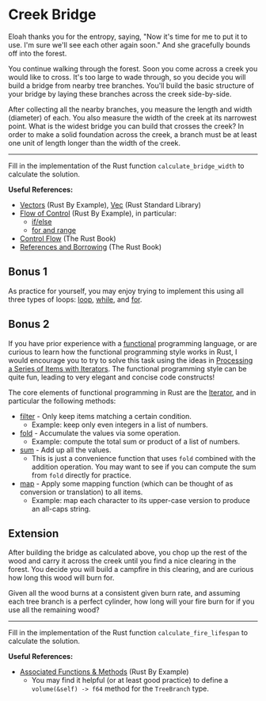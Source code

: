 # Creek Bridge

Eloah thanks you for the entropy, saying, "Now it's time for me to put it to use. I'm sure we'll see each other again soon." And she gracefully bounds off into the forest.

You continue walking through the forest. Soon you come across a creek you would like to cross. It's too large to wade through, so you decide you will build a bridge from nearby tree branches. You'll build the basic structure of your bridge by laying these branches across the creek side-by-side.

After collecting all the nearby branches, you measure the length and width (diameter) of each. You also measure the width of the creek at its narrowest point. What is the widest bridge you can build that crosses the creek? In order to make a solid foundation across the creek, a branch must be at least one unit of length longer than the width of the creek.

---

Fill in the implementation of the Rust function `calculate_bridge_width` to calculate the solution.

**Useful References:**
 - [Vectors](https://doc.rust-lang.org/rust-by-example/std/vec.html) (Rust By Example), [Vec](https://doc.rust-lang.org/std/vec/) (Rust Standard Library)
 - [Flow of Control](https://doc.rust-lang.org/rust-by-example/flow_control.html) (Rust By Example), in particular:
    - [if/else](https://doc.rust-lang.org/rust-by-example/flow_control/if_else.html)
    - [for and range](https://doc.rust-lang.org/rust-by-example/flow_control/for.html)
 - [Control Flow](https://doc.rust-lang.org/book/ch03-05-control-flow.html) (The Rust Book)
 - [References and Borrowing](https://doc.rust-lang.org/book/ch04-02-references-and-borrowing.html) (The Rust Book)

## Bonus 1

As practice for yourself, you may enjoy trying to implement this using all three types of loops: [loop](https://doc.rust-lang.org/rust-by-example/flow_control/loop.html), [while](https://doc.rust-lang.org/rust-by-example/flow_control/while.html), and [for](https://doc.rust-lang.org/rust-by-example/flow_control/for.html).

## Bonus 2

If you have prior experience with a [functional](https://en.wikipedia.org/wiki/Functional_programming) programming language, or are curious to learn how the functional programming style works in Rust, I would encourage you to try to solve this task using the ideas in [Processing a Series of Items with Iterators](https://doc.rust-lang.org/book/ch13-02-iterators.html). The functional programming style can be quite fun, leading to very elegant and concise code constructs!

The core elements of functional programming in Rust are the [Iterator](https://doc.rust-lang.org/rust-by-example/fn/methods.html), and in particular the following methods:
 - [filter](https://doc.rust-lang.org/std/iter/trait.Iterator.html#method.filter) - Only keep items matching a certain condition.
   - Example: keep only even integers in a list of numbers.
 - [fold](https://doc.rust-lang.org/std/iter/trait.Iterator.html#method.fold) - Accumulate the values via some operation.
   - Example: compute the total sum or product of a list of numbers.
 - [sum](https://doc.rust-lang.org/std/iter/trait.Iterator.html#method.sum) - Add up all the values.
   - This is just a convenience function that uses `fold` combined with the addition operation. You may want to see if you can compute the sum from `fold` directly for practice.
 - [map](https://doc.rust-lang.org/std/iter/trait.Iterator.html#method.map) - Apply some mapping function (which can be thought of as conversion or translation) to all items.
   - Example: map each character to its upper-case version to produce an all-caps string.

## Extension

After building the bridge as calculated above, you chop up the rest of the wood and carry it across the creek until you find a nice clearing in the forest. You decide you will build a campfire in this clearing, and are curious how long this wood will burn for.

Given all the wood burns at a consistent given burn rate, and assuming each tree branch is a perfect cylinder, how long will your fire burn for if you use all the remaining wood?

---

Fill in the implementation of the Rust function `calculate_fire_lifespan` to calculate the solution.

**Useful References:**
 - [Associated Functions & Methods](https://doc.rust-lang.org/rust-by-example/fn/methods.html) (Rust By Example)
   - You may find it helpful (or at least good practice) to define a `volume(&self) -> f64` method for the `TreeBranch` type.
